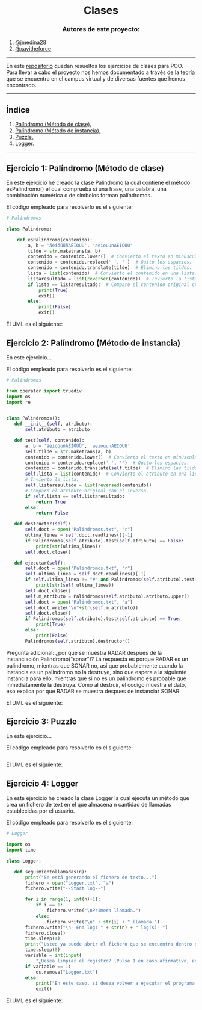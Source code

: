 <h1 align="center">Clases</h1>

<h3 align="center">Autores de este proyecto:</h3>

1. [@jmedina28](https://github.com/jmedina28)
1. [@xavitheforce](https://github.com/Xavitheforce)
---
En este [repositorio](https://github.com/jmedina28/EjerciciosClases) quedan resueltos los ejercicios de clases para POO. Para llevar a cabo el proyecto nos hemos documentado a través de la teoría que se encuentra en el campus virtual y de diversas fuentes que hemos encontrado.
***
## Índice
1. [Palíndromo (Método de clase).](#id1)
3. [Palíndromo (Método de instancia).](#id2)
3. [Puzzle.](#id3)
4. [Logger.](#id4)
***

## Ejercicio 1: Palíndromo (Método de clase)<a name="id1"></a>

En este ejercicio he creado la clase Palindromo la cual contiene el método esPalindromo() el cual comprueba si una frase, una palabra, una combinación numérica o de símbolos forman palíndromos.

El código empleado para resolverlo es el siguiente:

```python
# Palíndromos

class Palindromo:

    def esPalindromo(contenido):
        a, b = 'áéíóúüñÁÉÍÓÚÜ', 'aeiouunAEIOUU'
        tilde = str.maketrans(a, b)
        contenido = contenido.lower()  # Convierto el texto en minúsculas.
        contenido = contenido.replace(' ', '')  # Quito los espacios.
        contenido = contenido.translate(tilde)  # Elimino las tildes.
        lista = list(contenido)  # Convierto el contenido en una lista.
        listaresultado = list(reversed(contenido))  # Invierto la lista.
        if lista == listaresultado:  # Comparo el contenido original con el inverso.
            print(True)
            exit()
        else:
            print(False)
            exit()
```
El UML es el siguiente:



## Ejercicio 2: Palíndromo (Método de instancia)<a name="id2"></a>

En este ejercicio...


El código empleado para resolverlo es el siguiente:
 
 ```python
# Palíndromos

from operator import truediv
import os
import re


class Palindromos():
    def __init__(self, atributo):
        self.atributo = atributo

    def test(self, contenido):
        a, b = 'áéíóúüñÁÉÍÓÚÜ', 'aeiouunAEIOUU'
        self.tilde = str.maketrans(a, b)
        contenido = contenido.lower()  # Convierto el texto en minúsculas.
        contenido = contenido.replace(' ', '')  # Quito los espacios.
        contenido = contenido.translate(self.tilde)  # Elimino las tildes.
        self.lista = list(contenido)  # Convierto el atributo en una lista.
        # Invierto la lista.
        self.listaresultado = list(reversed(contenido))
        # Comparo el atributo original con el inverso.
        if self.lista == self.listaresultado:
            return True
        else:
            return False

    def destructor(self):
        self.doct = open("Palindromos.txt", "r")
        ultima_linea = self.doct.readlines()[-1]
        if Palindromos(self.atributo).test(self.atributo) == False:
            print(str(ultima_linea))
        self.doct.close()

    def ejecutar(self):
        self.doct = open("Palindromos.txt", "r")
        self.ultima_linea = self.doct.readlines()[-1]
        if self.ultima_linea != "#" and Palindromos(self.atributo).test(self.ultima_linea) == True:
            print(str(self.ultima_linea))
        self.doct.close()
        self.m_atributo = Palindromos(self.atributo).atributo.upper()
        self.doct = open("Palindromos.txt", "a")
        self.doct.write("\n"+str(self.m_atributo))
        self.doct.close()
        if Palindromos(self.atributo).test(self.atributo) == True:
            print(True)
        else:
            print(False)
        Palindromos(self.atributo).destructor()
```
Pregunta adicional: ¿por qué se muestra RADAR después de la instanciación Palindromo("sonar")?
La respuesta es porque RADAR es un palindromo, mientras que SONAR no, así que probablemente cuando la instancia es un palindromo no la destruye, sino que espera a la siguiente instancia para ello, mientras que si no es un palindromo es probable que inmediatamente la destruya. Como al destruir, el codigo muestra el dato, eso explica por qué RADAR se muestra despues de instanciar SONAR.

El UML es el siguiente:


## Ejercicio 3: Puzzle<a name="id3"></a>

En este ejercicio...


El código empleado para resolverlo es el siguiente:
 
 ```python

```
El UML es el siguiente:

## Ejercicio 4: Logger<a name="id4"></a>

En este ejercicio he creado la clase Logger la cual ejecuta un método que crea un fichero de text en el que almacena n cantidad de llamadas establecidas por el usuario.


El código empleado para resolverlo es el siguiente:
 
 ```python
# Logger

import os
import time

class Logger:

    def seguimientollamadas(n):
        print("Se está generando el fichero de texto...")
        fichero = open("Logger.txt", "a")
        fichero.write("--Start log--")

        for i in range(1, int(n)+1):
            if i == 1:
                fichero.write("\nPrimera llamada.")
            else:
                fichero.write("\n" + str(i) + " llamada.")
        fichero.write("\n--End log: " + str(n) + " log(s)--")
        fichero.close()
        time.sleep(4)
        print("Usted ya puede abrir el fichero que se encuentra dentro de la carpeta en la que está ejecutando esto.")
        time.sleep(8)
        variable = int(input(
            "¿Desea limpiar el registro? (Pulse 1 en caso afirmativo, en caso contrario pulse cualquier otro valor): "))
        if variable == 1:
            os.remove("Logger.txt")
        else:
            print("En este caso, si desea volver a ejecutar el programa tendrá que eliminar manualmente el fichero de texto.")
            exit()
```
El UML es el siguiente:

